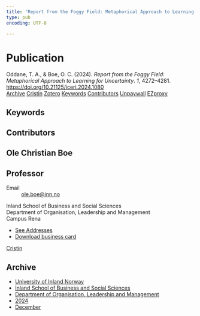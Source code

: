 ```yaml
---
title: 'Report from the Foggy Field: Metaphorical Approach to Learning for Uncertainty'
type: pub
encoding: UTF-8

---
```

<h1>Publication</h1>
<article id="csl-bib-container-GG7ZP8DB" class="csl-bib-container">
  <div class="csl-bib-body"> <div class="csl-entry">Oddane, T. A., &#38; Boe, O. C. (2024). <i>Report from the Foggy Field: Metaphorical Approach to Learning for Uncertainty</i>. <i>1</i>, 4272–4281. <a href="https://doi.org/10.21125/iceri.2024.1080">https://doi.org/10.21125/iceri.2024.1080</a></div> </div>
  <div class="csl-bib-buttons">
    <a href="#taxonomy-article-GG7ZP8DB" alt="archive" class="csl-bib-button">Archive</a>
    <a href="https://app.cristin.no/results/show.jsf?id=2332480" alt="Cristin" class="csl-bib-button">Cristin</a>
    <a href="http://zotero.org/groups/5881554/items/GG7ZP8DB" alt="Zotero" class="csl-bib-button">Zotero</a>
    <a href="#keywords-article-GG7ZP8DB" alt="keywords" class="csl-bib-button">Keywords</a>
    <a href="#contributors-article-GG7ZP8DB" alt="contributors" class="csl-bib-button">Contributors</a>
    <a href="https://doi.org/10.21125/iceri.2024.1080" alt="Unpaywall" class="csl-bib-button">Unpaywall</a>
    <a href="https://doi.org/10.21125/iceri.2024.1080" alt="EZproxy" class="csl-bib-button">EZproxy</a>
  </div>
  <div id="csl-bib-meta-container-GG7ZP8DB"></div>
</article>
<div id="csl-bib-meta-GG7ZP8DB" class="csl-bib-meta">
  <article id="keywords-article-GG7ZP8DB" class="keywords-article">
    <h1>Keywords</h1>
    
  </article>
  <article id="contributors-article-GG7ZP8DB" class="contributors-article">
    <h1>Contributors</h1>
    <div class="personas"> <div class="vrtx-hinn-person-card"> <div class="photo"> <i class="lar la-user-circle missing-person"></i> </div> <div class="info"> <hgroup><h1>Ole Christian Boe</h1> <h2>Professor</h2> </hgroup><dl> <dt>Email</dt> <dd> <a href="mailto:ole.boe@inn.no">ole.boe@inn.no</a> </dd> </dl> <p> Inland School of Business and Social Sciences<br> Department of Organisation, Leadership and Management<br> Campus Rena </p> <ul class="vrtx-hinn-links"> <li><a href="https://www.inn.no/english/find-an-employee/ole-boe.html#vrtx-hinn-addresses">See Addresses</a></li> <li><a href="https://www.inn.no/english/find-an-employee/ole-boe.html?vrtx=vcf">Download business card</a></li> </ul> </div> </div> <a href="https://app.cristin.no/persons/show.jsf?id=603087" alt="Cristin URL" class="personas-cristin">Cristin</a> </div>
  </article>
  <article id="taxonomy-article-GG7ZP8DB" class="taxonomy-article">
    <h1>Archive</h1>
    <ul>
      <li><a href="{{< params subfolder >}}en/archive/?key=3DCRN523">University of Inland Norway</a></li>
      <li><a href="{{< params subfolder >}}en/archive/?key=DU8Q9LN9">Inland School of Business and Social Sciences</a></li>
      <li><a href="{{< params subfolder >}}en/archive/?key=4LUWR3ZM">Department of Organisation, Leadership and Management</a></li>
      <li><a href="{{< params subfolder >}}en/archive/?key=TY5PNNUR">2024</a></li>
      <li><a href="{{< params subfolder >}}en/archive/?key=YRAMKLSV">December</a></li>
    </ul>
  </article>
</div>
